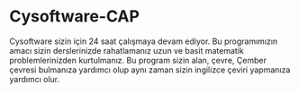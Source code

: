 # Cysoftware-CAP
Cysoftware sizin için 24 saat çalışmaya devam ediyor. Bu programımızın amacı sizin derslerinizde rahatlamanız uzun ve basit matematik problemlerinizden kurtulmanız. Bu program sizin alan, çevre, Çember çevresi bulmanıza yardımcı olup aynı zaman sizin ingilizce çeviri yapmanıza yardımcı olur.
